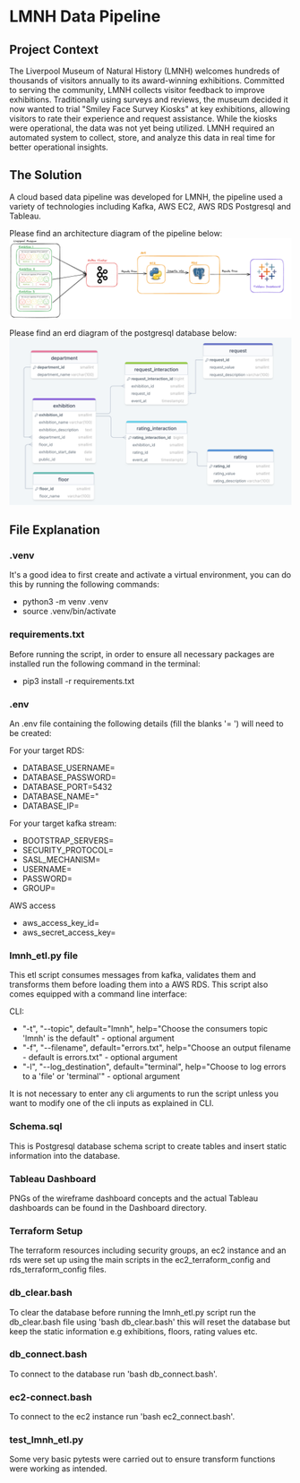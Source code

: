 # LMNH Data Pipeline

## Project Context

The Liverpool Museum of Natural History (LMNH) welcomes hundreds of thousands of visitors annually to its award-winning exhibitions. Committed to serving the community, LMNH collects visitor feedback to improve exhibitions. Traditionally using surveys and reviews, the museum decided it now wanted to trial "Smiley Face Survey Kiosks" at key exhibitions, allowing visitors to rate their experience and request assistance. While the kiosks were operational, the data was not yet being utilized. LMNH required an automated system to collect, store, and analyze this data in real time for better operational insights.

## The Solution 

A cloud based data pipeline was developed for LMNH, the pipeline used a variety of technologies including Kafka, AWS EC2, AWS RDS Postgresql and Tableau.

Please find an architecture diagram of the pipeline below:
![Architecture Diagram](architecture-diagram.png)

Please find an erd diagram of the postgresql database below:
![ERD Diagram](erd-diagram.png)

## File Explanation 

### .venv
It's a good idea to first create and activate a virtual environment, you can do this by running the following commands:
- python3 -m venv .venv
- source .venv/bin/activate

### requirements.txt
Before running the script, in order to ensure all necessary packages are installed run the following command in the terminal:
- pip3 install -r requirements.txt

### .env
An .env file containing the following details (fill the blanks '=      ') will need to be created:

For your target RDS:
- DATABASE_USERNAME=
- DATABASE_PASSWORD=
- DATABASE_PORT=5432
- DATABASE_NAME="
- DATABASE_IP=

For your target kafka stream:
- BOOTSTRAP_SERVERS=
- SECURITY_PROTOCOL=
- SASL_MECHANISM=
- USERNAME=
- PASSWORD=
- GROUP=

AWS access
- aws_access_key_id=
- aws_secret_access_key=

### lmnh_etl.py file
This etl script consumes messages from kafka, validates them and transforms them before loading them into a AWS RDS. This script also comes equipped with a command line interface:

CLI:
- "-t", "--topic", default="lmnh", help="Choose the consumers topic 'lmnh' is the default" - optional argument
- "-f", "--filename", default="errors.txt", help="Choose an output filename - default is errors.txt" - optional argument
- "-l", "--log_destination", default="terminal", help="Choose to log errors to a 'file' or 'terminal'" - optional argument

It is not necessary to enter any cli arguments to run the script unless you want to modify one of the cli inputs as explained in CLI.

### Schema.sql
This is Postgresql database schema script to create tables and insert static information into the database.

### Tableau Dashboard
PNGs of the wireframe dashboard concepts and the actual Tableau dashboards can be found in the Dashboard directory.

### Terraform Setup
The terraform resources including security groups, an ec2 instance and an rds were set up using the main scripts in the ec2_terraform_config and rds_terraform_config files.

### db_clear.bash
To clear the database before running the lmnh_etl.py script run the db_clear.bash file using 'bash db_clear.bash' this will reset the database but keep the static information e.g exhibitions, floors, rating values etc.

### db_connect.bash
To connect to the database run 'bash db_connect.bash'.

### ec2-connect.bash
To connect to the ec2 instance run 'bash ec2_connect.bash'.

### test_lmnh_etl.py
Some very basic pytests were carried out to ensure transform functions were working as intended.

